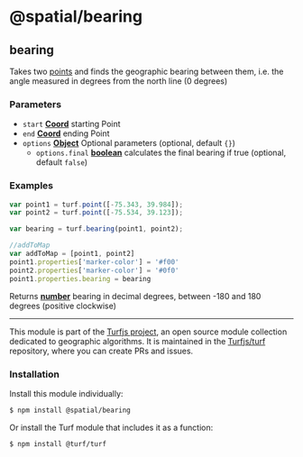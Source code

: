 # @spatial/bearing

<!-- Generated by documentation.js. Update this documentation by updating the source code. -->

## bearing

Takes two [points][1] and finds the geographic bearing between them,
i.e. the angle measured in degrees from the north line (0 degrees)

### Parameters

-   `start` **[Coord][2]** starting Point
-   `end` **[Coord][2]** ending Point
-   `options` **[Object][3]** Optional parameters (optional, default `{}`)
    -   `options.final` **[boolean][4]** calculates the final bearing if true (optional, default `false`)

### Examples

```javascript
var point1 = turf.point([-75.343, 39.984]);
var point2 = turf.point([-75.534, 39.123]);

var bearing = turf.bearing(point1, point2);

//addToMap
var addToMap = [point1, point2]
point1.properties['marker-color'] = '#f00'
point2.properties['marker-color'] = '#0f0'
point1.properties.bearing = bearing
```

Returns **[number][5]** bearing in decimal degrees, between -180 and 180 degrees (positive clockwise)

[1]: https://tools.ietf.org/html/rfc7946#section-3.1.2

[2]: https://tools.ietf.org/html/rfc7946#section-3.1.1

[3]: https://developer.mozilla.org/docs/Web/JavaScript/Reference/Global_Objects/Object

[4]: https://developer.mozilla.org/docs/Web/JavaScript/Reference/Global_Objects/Boolean

[5]: https://developer.mozilla.org/docs/Web/JavaScript/Reference/Global_Objects/Number

<!-- This file is automatically generated. Please don't edit it directly:
if you find an error, edit the source file (likely index.js), and re-run
./scripts/generate-readmes in the turf project. -->

---

This module is part of the [Turfjs project](http://turfjs.org/), an open source
module collection dedicated to geographic algorithms. It is maintained in the
[Turfjs/turf](https://github.com/Turfjs/turf) repository, where you can create
PRs and issues.

### Installation

Install this module individually:

```sh
$ npm install @spatial/bearing
```

Or install the Turf module that includes it as a function:

```sh
$ npm install @turf/turf
```
